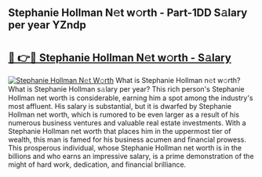 ## Stephanie Hollman N𝚎t w𝚘rth - Part-1DD S𝚊lary per year YZndp

# <h2><a href="http://gc44oh.nevu.top/?p=Stephanie+Hollman">🔗 👉🔴 Stephanie Hollman N𝚎t w𝚘rth - S𝚊lary</a></h2>

[![Stephanie Hollman N𝚎t W𝚘rth](https://i.imgur.com/Oavwk0R.jpeg)](http://gc44oh.nevu.top/?p=Stephanie+Hollman)
What is Stephanie Hollman n𝚎t w𝚘rth? What is Stephanie Hollman s𝚊lary per year?
This rich person's Stephanie Hollman net worth is considerable, earning him a spot among the industry's most affluent. His salary is substantial, but it is dwarfed by Stephanie Hollman net worth, which is rumored to be even larger as a result of his numerous business ventures and valuable real estate investments. With a Stephanie Hollman net worth that places him in the uppermost tier of wealth, this man is famed for his business acumen and financial prowess. This prosperous individual, whose Stephanie Hollman net worth is in the billions and who earns an impressive salary, is a prime demonstration of the might of hard work, dedication, and financial brilliance.
